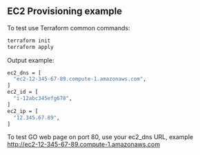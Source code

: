 ## EC2 Provisioning example

To test use Terraform common commands:
```sh 
terraform init
terraform apply
```

Output example:
```sh
ec2_dns = [
  "ec2-12-345-67-89.compute-1.amazonaws.com",
]
ec2_id = [
  "i-12abc345efg678",
]
ec2_ip = [
  "12.345.67.89",
]
```

To test GO web page on port 80, use your ec2_dns URL, example http://ec2-12-345-67-89.compute-1.amazonaws.com
